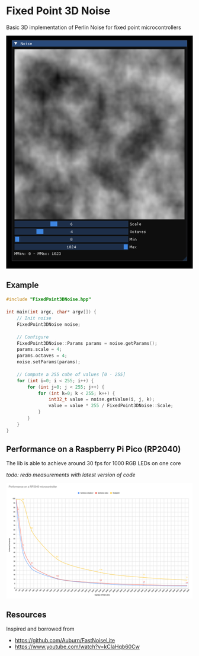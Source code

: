 # Fixed Point 3D Noise

Basic 3D implementation of Perlin Noise for fixed point microcontrollers 

![ImGui Demo](image.png)

## Example

```c++
#include "FixedPoint3DNoise.hpp"

int main(int argc, char* argv[]) {
    // Init noise
    FixedPoint3DNoise noise;

    // Configure
    FixedPoint3DNoise::Params params = noise.getParams();
    params.scale = 4;
    params.octaves = 4;
    noise.setParams(params);
    
    // Compute a 255 cube of values [0 - 255]    
    for (int i=0; i < 255; i++) {
        for (int j=0; j < 255; j++) {
            for (int k=0; k < 255; k++) {
                int32_t value = noise.getValue(i, j, k);
                value = value * 255 / FixedPoint3DNoise::Scale;
            }
        }  
    }
}
```

## Performance on a Raspberry Pi Pico (RP2040)

The lib is able to achieve around 30 fps for 1000 RGB LEDs on one core

_todo: redo measurements with latest version of code_

![Performance](performance.png)

## Resources

Inspired and borrowed from
- https://github.com/Auburn/FastNoiseLite
- https://www.youtube.com/watch?v=kCIaHqb60Cw
